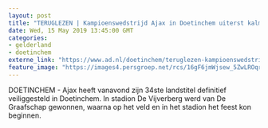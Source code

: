 ```yaml
---
layout: post
title: "TERUGLEZEN | Kampioenswedstrijd Ajax in Doetinchem uiterst kalm verlopen"
date: Wed, 15 May 2019 13:45:00 GMT
categories: 
- gelderland 
- doetinchem 
externe_link: "https://www.ad.nl/doetinchem/teruglezen-kampioenswedstrijd-ajax-in-doetinchem-uiterst-kalm-verlopen~a3d3b0fb/"
feature_image: "https://images4.persgroep.net/rcs/16gF6jmWjsew_5ZwLROqrbhIx3I/diocontent/148459997/_fitwidth/400/?appId=21791a8992982cd8da851550a453bd7f&quality=0.7"
---
```


DOETINCHEM - Ajax heeft vanavond zijn 34ste landstitel definitief veiliggesteld in Doetinchem. In stadion De Vijverberg werd van De Graafschap gewonnen, waarna op het veld en in het stadion het feest kon beginnen.
